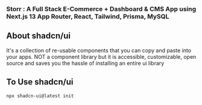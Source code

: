 ### Storr : A Full Stack E-Commerce + Dashboard & CMS App using Next.js 13 App Router, React, Tailwind, Prisma, MySQL

## About shadcn/ui

It's a collection of re-usable components that you can copy and paste into your apps. NOT a component library but it is accessible, customizable, open source and saves you the hassle of installing an entire ui library

## To Use shadcn/ui
```
npx shadcn-ui@latest init
```

